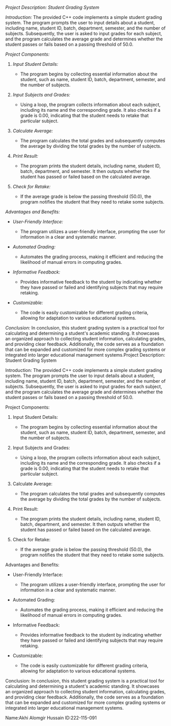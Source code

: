 *Project Description: Student Grading System*

*Introduction:*
The provided C++ code implements a simple student grading system. The program prompts the user to input details about a student, including name, student ID, batch, department, semester, and the number of subjects. Subsequently, the user is asked to input grades for each subject, and the program calculates the average grade and determines whether the student passes or fails based on a passing threshold of 50.0.

*Project Components:*
1. *Input Student Details:*
   - The program begins by collecting essential information about the student, such as name, student ID, batch, department, semester, and the number of subjects.

2. *Input Subjects and Grades:*
   - Using a loop, the program collects information about each subject, including its name and the corresponding grade. It also checks if a grade is 0.00, indicating that the student needs to retake that particular subject.

3. *Calculate Average:*
   - The program calculates the total grades and subsequently computes the average by dividing the total grades by the number of subjects.

4. *Print Result:*
   - The program prints the student details, including name, student ID, batch, department, and semester. It then outputs whether the student has passed or failed based on the calculated average.

5. *Check for Retake:*
   - If the average grade is below the passing threshold (50.0), the program notifies the student that they need to retake some subjects.

*Advantages and Benefits:*
- *User-Friendly Interface:*
  - The program utilizes a user-friendly interface, prompting the user for information in a clear and systematic manner.

- *Automated Grading:*
  - Automates the grading process, making it efficient and reducing the likelihood of manual errors in computing grades.

- *Informative Feedback:*
  - Provides informative feedback to the student by indicating whether they have passed or failed and identifying subjects that may require retaking.

- *Customizable:*
  - The code is easily customizable for different grading criteria, allowing for adaptation to various educational systems.

*Conclusion:*
In conclusion, this student grading system is a practical tool for calculating and determining a student's academic standing. It showcases an organized approach to collecting student information, calculating grades, and providing clear feedback. Additionally, the code serves as a foundation that can be expanded and customized for more complex grading systems or integrated into larger educational management systems.Project Description: Student Grading System

Introduction:
The provided C++ code implements a simple student grading system. The program prompts the user to input details about a student, including name, student ID, batch, department, semester, and the number of subjects. Subsequently, the user is asked to input grades for each subject, and the program calculates the average grade and determines whether the student passes or fails based on a passing threshold of 50.0.

Project Components:
1. Input Student Details:
   - The program begins by collecting essential information about the student, such as name, student ID, batch, department, semester, and the number of subjects.

2. Input Subjects and Grades:
   - Using a loop, the program collects information about each subject, including its name and the corresponding grade. It also checks if a grade is 0.00, indicating that the student needs to retake that particular subject.

3. Calculate Average:
   - The program calculates the total grades and subsequently computes the average by dividing the total grades by the number of subjects.

4. Print Result:
   - The program prints the student details, including name, student ID, batch, department, and semester. It then outputs whether the student has passed or failed based on the calculated average.

5. Check for Retake:
   - If the average grade is below the passing threshold (50.0), the program notifies the student that they need to retake some subjects.

Advantages and Benefits:
- User-Friendly Interface:
  - The program utilizes a user-friendly interface, prompting the user for information in a clear and systematic manner.

- Automated Grading:
  - Automates the grading process, making it efficient and reducing the likelihood of manual errors in computing grades.

- Informative Feedback:
  - Provides informative feedback to the student by indicating whether they have passed or failed and identifying subjects that may require retaking.

- Customizable:
  - The code is easily customizable for different grading criteria, allowing for adaptation to various educational systems.

Conclusion:
In conclusion, this student grading system is a practical tool for calculating and determining a student's academic standing. It showcases an organized approach to collecting student information, calculating grades, and providing clear feedback. Additionally, the code serves as a foundation that can be expanded and customized for more complex grading systems or integrated into larger educational management systems.

Name:Akhi Alomgir Hussain
ID:222-115-091
